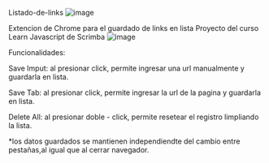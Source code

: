 Listado-de-links
![image](https://user-images.githubusercontent.com/63132435/122698736-4a293b00-d21e-11eb-99f5-b709e0cd4e44.png)

Extencion de Chrome para el guardado de links en lista
Proyecto del curso Learn Javascript de Scrimba
![image](https://user-images.githubusercontent.com/63132435/122698686-2fef5d00-d21e-11eb-9560-0761d9f1ae95.png)

Funcionalidades:

Save Imput: al presionar click, permite ingresar una url manualmente y guardarla en lista.

Save Tab: al presionar click, permite ingresar la url de la pagina y guardarla en lista.

Delete All: al presionar doble - click, permite resetear el registro limpliando la lista.

*los datos guardados se mantienen independiendte del cambio entre pestañas,al igual que al cerrar navegador.
